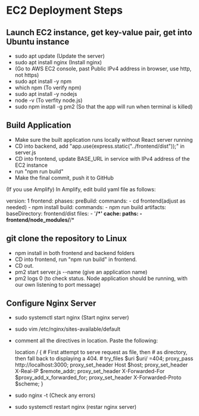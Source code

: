 # EC2 Deployment Steps

## Launch EC2 instance, get key-value pair, get into Ubuntu instance
- sudo apt update (Update the server)
- sudo apt install nginx (Install nginx)
- (Go to AWS EC2 console, past Public IPv4 address in browser, use http, not https)
- sudo apt install -y npm 
- which npm (To verify npm)
- sudo apt install -y nodejs
- node -v (To verfity node.js)
- sudo npm install -g pm2  (So that the app will run when terminal is killed)

## Build Application
- Make sure the built application runs locally without React server running
- CD into backend, add "app.use(express.static("../frontend/dist"));" in server.js
- CD into frontend, update BASE_URL in service with IPv4 address of the EC2 instance
- run "npm run build"
- Make the final commit, push it to GitHub 

(If you use Amplify)
In Amplify, edit build yaml file as follows:

version: 1
frontend:
    phases:
        preBuild:
            commands:
                - cd frontend(adjust as needed)
                - npm install
        build:
            commands:
                - npm run build
    artifacts:
        baseDirectory: frontend/dist
        files:
            - '**/*'
    cache:
        paths:
            - frontend/node_modules/**/* 

## git clone the repository to Linux 
- npm install in both frontend and backend folders
- CD into frontend, run "npm run build" in frontend. 
- CD out.
- pm2 start server.js --name (give an application name)
- pm2 logs 0 (to check status. Node application should be running, with our own listening to port message)

## Configure Nginx Server
- sudo systemctl start nginx (Start nginx server)
- sudo vim /etc/nginx/sites-available/default 
- comment all the directives in location. Paste the following:

    location / {
        # First attempt to serve request as file, then
        # as directory, then fall back to displaying a 404.
        # try_files $uri $uri/ =404;
        proxy_pass http://localhost:3000;
        proxy_set_header Host $host;
        proxy_set_header X-Real-IP $remote_addr;
        proxy_set_header X-Forwarded-For $proxy_add_x_forwarded_for;
        proxy_set_header X-Forwarded-Proto $scheme;
    }

- sudo nginx -t (Check any errors)
- sudo systemctl restart nginx (restar nginx server)

